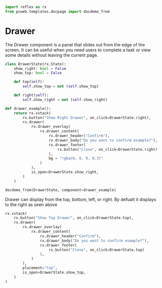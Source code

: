 ```python exec
import reflex as rx
from pcweb.templates.docpage import docdemo_from
```

# Drawer

The Drawer component is a panel that slides out from the edge of the screen.
It can be useful when you need users to complete a task or view some details without leaving the current page.

```python exec
class DrawerState(rx.State):
    show_right: bool = False
    show_top: bool = False

    def top(self):
        self.show_top = not (self.show_top)

    def right(self):
        self.show_right = not (self.show_right)

def drawer_example():
    return rx.vstack(
        rx.button("Show Right Drawer", on_click=DrawerState.right),
        rx.drawer(
            rx.drawer_overlay(
                rx.drawer_content(
                    rx.drawer_header("Confirm"),
                    rx.drawer_body("Do you want to confirm example?"),
                    rx.drawer_footer(
                        rx.button("Close", on_click=DrawerState.right)
                    ),
                    bg = "rgba(0, 0, 0, 0.3)"
                )
            ),
            is_open=DrawerState.show_right,
        )
    )
```

```python eval
docdemo_from(DrawerState, component=drawer_example)
```

Drawer can display from the top, bottom, left, or right.
By defualt it displays to the right as seen above

```python demo
rx.vstack(
    rx.button("Show Top Drawer", on_click=DrawerState.top),
    rx.drawer(
        rx.drawer_overlay(
            rx.drawer_content(
                rx.drawer_header("Confirm"),
                rx.drawer_body("Do you want to confirm example?"),
                rx.drawer_footer(
                    rx.button("Close", on_click=DrawerState.top)
                ),
            )
        ),
        placement="top",
        is_open=DrawerState.show_top,
    )
)
```